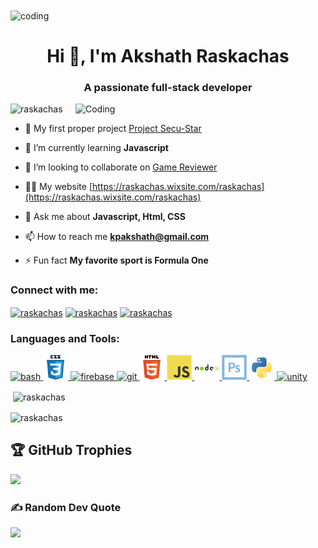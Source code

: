 <img align="center" alt="coding" height="250" width="100%" src="https://img.freepik.com/premium-vector/web-development-coding-programming-futuristic-banner-computer-code-laptop_3482-5582.jpg">

<h1 align="center">Hi 👋, I'm Akshath Raskachas</h1>
<h3 align="center">A passionate full-stack developer</h3>
<img align="right" alt="Coding" width="400" src="https://www.sarvika.com/wp-content/uploads/2021/03/Backend-Developer-Python-GIF-Dribble.gif">

<p align="left"> <img src="https://komarev.com/ghpvc/?username=raskachas&label=Profile%20views&color=0e75b6&style=flat" alt="raskachas" /> </p>

- 🔭 My first proper project [Project Secu-Star](https://github.com/Raskachas/Secu-Star)

- 🌱 I’m currently learning **Javascript**

- 👯 I’m looking to collaborate on [Game Reviewer](https://github.com/Raskachas/game-reviewer)

- 👨‍💻 My website [https://raskachas.wixsite.com/raskachas](https://raskachas.wixsite.com/raskachas)

- 💬 Ask me about **Javascript, Html, CSS**

- 📫 How to reach me **kpakshath@gmail.com**

- ⚡ Fun fact **My favorite sport is Formula One**

<h3 align="left">Connect with me:</h3>
<p align="left">
<a href="https://codepen.io/raskachas" target="blank"><img align="center" src="https://raw.githubusercontent.com/rahuldkjain/github-profile-readme-generator/master/src/images/icons/Social/codepen.svg" alt="raskachas" height="30" width="40" /></a>
<a href="https://stackoverflow.com/users/raskachas" target="blank"><img align="center" src="https://raw.githubusercontent.com/rahuldkjain/github-profile-readme-generator/master/src/images/icons/Social/stack-overflow.svg" alt="raskachas" height="30" width="40" /></a>
<a href="https://www.youtube.com/c/raskachas" target="blank"><img align="center" src="https://raw.githubusercontent.com/rahuldkjain/github-profile-readme-generator/master/src/images/icons/Social/youtube.svg" alt="raskachas" height="30" width="40" /></a>
</p>

<h3 align="left">Languages and Tools:</h3>
<p align="left"> <a href="https://www.gnu.org/software/bash/" target="_blank" rel="noreferrer"> <img src="https://www.vectorlogo.zone/logos/gnu_bash/gnu_bash-icon.svg" alt="bash" width="40" height="40"/> </a> <a href="https://www.w3schools.com/css/" target="_blank" rel="noreferrer"> <img src="https://raw.githubusercontent.com/devicons/devicon/master/icons/css3/css3-original-wordmark.svg" alt="css3" width="40" height="40"/> </a> <a href="https://firebase.google.com/" target="_blank" rel="noreferrer"> <img src="https://www.vectorlogo.zone/logos/firebase/firebase-icon.svg" alt="firebase" width="40" height="40"/> </a> <a href="https://git-scm.com/" target="_blank" rel="noreferrer"> <img src="https://www.vectorlogo.zone/logos/git-scm/git-scm-icon.svg" alt="git" width="40" height="40"/> </a> <a href="https://www.w3.org/html/" target="_blank" rel="noreferrer"> <img src="https://raw.githubusercontent.com/devicons/devicon/master/icons/html5/html5-original-wordmark.svg" alt="html5" width="40" height="40"/> </a> <a href="https://developer.mozilla.org/en-US/docs/Web/JavaScript" target="_blank" rel="noreferrer"> <img src="https://raw.githubusercontent.com/devicons/devicon/master/icons/javascript/javascript-original.svg" alt="javascript" width="40" height="40"/> </a> <a href="https://nodejs.org" target="_blank" rel="noreferrer"> <img src="https://raw.githubusercontent.com/devicons/devicon/master/icons/nodejs/nodejs-original-wordmark.svg" alt="nodejs" width="40" height="40"/> </a> <a href="https://www.photoshop.com/en" target="_blank" rel="noreferrer"> <img src="https://raw.githubusercontent.com/devicons/devicon/master/icons/photoshop/photoshop-line.svg" alt="photoshop" width="40" height="40"/> </a> <a href="https://www.python.org" target="_blank" rel="noreferrer"> <img src="https://raw.githubusercontent.com/devicons/devicon/master/icons/python/python-original.svg" alt="python" width="40" height="40"/> </a> <a href="https://unity.com/" target="_blank" rel="noreferrer"> <img src="https://www.vectorlogo.zone/logos/unity3d/unity3d-icon.svg" alt="unity" width="40" height="40"/> </a> </p>



<p>&nbsp;<img align="center" src="https://github-readme-stats.vercel.app/api?username=raskachas&show_icons=true&locale=en" alt="raskachas" /></p>

<p><img align="center" src="https://github-readme-streak-stats.herokuapp.com/?user=raskachas&" alt="raskachas" /></p>

## 🏆 GitHub Trophies
![](https://github-profile-trophy.vercel.app/?username=Raskachas&theme=tokyonight&no-frame=false&no-bg=false&margin-w=4)

### ✍️ Random Dev Quote
![](https://quotes-github-readme.vercel.app/api?type=horizontal&theme=radical)
